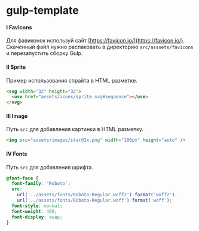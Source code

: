 # gulp-template

#### I Favicons

Для фавиконок используй сайт [https://favicon.io/](https://favicon.io/). Cкаченный файл нужно распаковать в директорию `src/asssets/favicons` и перезапустить сборку Gulp.

#### II Sprite

Пример использования спрайта в HTML разметке.

```html
<svg width="32" height="32">
  <use href="assets/icons/sprite.svg#sequence"></use>
</svg>
```

#### III Image

Путь `src` для добавления картинки в HTML разметку.

```html
<img src="assets/images/star@2x.png" width="100px" height="auto" />
```

#### IV Fonts

Путь `src` для добавления шрифта.

```scss
@font-face {
  font-family: 'Roboto';
  src:
    url('../assets/fonts/Roboto-Regular.woff2') format('woff2'),
    url('../assets/fonts/Roboto-Regular.woff') format('woff');
  font-style: normal;
  font-weight: 400;
  font-display: swap;
}
```
